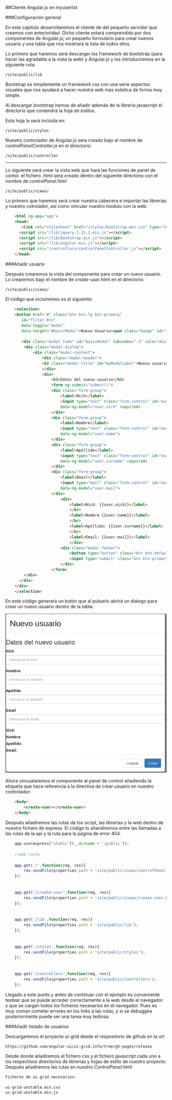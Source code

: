 ##Cliente Angular.js en myuserlist

###Configuración general

En este capitulo desarrollaremos el cliente de del pequeño servidor que creamos con anterioridad. Dicho cliente estará comprendido por dos componentes de Ángular.js; un pequeño formulario para crear nuevos usuario y una tabla que nos mostrará la lista de todos ellos. 

Lo primero que haremos será descargar los framework de bootstrap (para hacer las agradable a la vista la web) y Ángular.js y los introduciremos en la siguiente ruta:

    /site/public/lib
    


Bootstrap es simplemente un framework css con una serie aspectos visuales que nos ayudará a hacer nuestra web más estetica de forma muy simple.

Al descargar bootstrap hemos de añadir además de la librería javascript el directorio que contendrá la hoja de estilos.
 
 Esta hoja la será incluida en:
 
    /site/public/styles
 
 
Nuestro controlador de Ángular.js sera creado bajo el nombre de *controlPanelController.js* en el directorio:

    /site/public/controller
 
 
 -----------------------------------------------
    

Lo siguiente será crear la vista web que hará las funciones de panel de contol. el fichero .html será creado dentro del siguiente directorio con el nombre de *controlPanel.html*

    /site/public/views/
 
 Lo primero que haremos será crear nuestra cabecera e importar las librerias y nuestro cotrolador, así como vincular nuestro modulo con la web:
 
```html
    <html ng-app="app">
    <head>
       <link rel="stylesheet" href="/styles/bootstrap.min.css" type="text/css">        
      <script src="/lib/jquery-1.11.3.min.js"></script> 
      <script src="/lib/bootstrap.min.js"></script>
      <script src="/lib/angular.min.js"></script>
      <script src="/controllers/controlPanelController.js"></script> 
    </head>
```

###Añadir usuario

Después crearemos la vista del componente para crear un nuevo usuario. Lo crearemos bajo el nombre de *create-user.html* en el directorio:

    /site/public/views/
    
El código que incluiremos es el siguiente:

```html
    <selection>
    <button href="#" class="btn btn-lg btn-primary"
       id="filter-btn"
       data-toggle="modal"
       data-target="#basicModal">Nuevo Usuario<span class="badge" id="filterCount"></span></button>
    
       <div class="modal fade" id="basicModal" tabindex="-1" role="dialog" aria-labelledby="basicModal" aria-hidden="true">
        <div class="modal-dialog">
            <div class="modal-content">
                <div class="modal-header">
                <h2 class="modal-title" id="myModalLabel">Nuevo usuario</h2>
                </div>	
                <div> 
                	<h3>Datos del nuevo usuario</h3>
                	<form ng-submit="submit()">
                	<div class="form-group">
        				<label>Nick</label>
        				<input type="text" class="form-control" id="exampleInputEmail1" placeholder="introduce el nick"
        				data-ng-model="user.nick" required>
      				</div>
      				<div class="form-group">
        				<label>Nombre</label>
        				<input type="text" class="form-control" id="exampleInputEmail1" placeholder="introduce el nombre"
        				data-ng-model="user.name">
      				</div>
      				<div class="form-group">
        				<label>Apellido</label>
        				<input type="text" class="form-control" id="exampleInputEmail1" placeholder="introducir el apellido"
        				data-ng-model="user.surname" required>
      				</div>
      				<div class="form-group">
        				<label>Email</label>
        				<input type="mail" class="form-control" id="exampleInputEmail1" placeholder="introducir el email"
        				data-ng-model="user.mail">
      				</div>
    		            <div>
    			            <label>Nick: {{user.nick}}</label>
    			            </br>
    			            <label>Nombre {{user.name}}</label>
    			            </br>
    			            <label>Apellido: {{user.surname}}</label>
    			            </br>
    			            <label>Email: {{user.mail}}</label>
    			            </div>
    		            <div class="modal-footer">
    		                <button type="button" class="btn btn-default" data-ng-click='clear(user)' >Limpiar</button>
    		                <input type="submit" class="btn btn-primary" value="Crear"></button>
    		        	</div>
    		        </form>	
        </div>
      </div>
    </div>
    </selection>    
```
En este código generará un botón que al pulsarlo abrirá un dialogo para crear un nuevo usuario dentro de la tabla:

![](nuevo-usuario.png)

Ahora vincualaremos el componente al panel de control añadiendo la etiqueta que hace referencia a la directiva de crear usuario en nuestro controlador:

```html
    <body>
        <create-user></create-user>
    </body>    
```

Después añadiremos las rutas de los script, las librerías y la web dentro de nuestro fichero de express. El código lo añandiremos entre  las llamadas a las rutas de la api y la ruta para la página de error 404.

```javascript
    app.use(express["static"](__dirname + '/public'));

    //web route
    
    app.get('/',function(req, res){
    	res.sendFile(properties.path + 'site/public/views/controlPanel.html');
    });
    
    
    app.get('/create-user',function(req, res){
    	res.sendFile(properties.path + 'site/public/views/create-user.html');
    });
    
    
    app.get('/lib',function(req, res){
    	res.sendFile(properties.path + 'site/public/lib');
    });
    
    
    app.get('/styles',function(req, res){
    	res.sendFile(properties.path + 'site/public/styles');
    });
    
    
    app.get('/controllers',function(req, res){
    	res.sendFile(properties.path + 'site/public/controllers');
    });
```

Llegado a este punto y antes de continuar con el ejemplo es conveniente testear que se puede acceder correctamente a la web desde el navegador y que se cargan todos los ficheros necesarios en el navegador. Pues es muy común cometer errores en los links a las rutas, y si se debuggea posteriormente puede ser una tarea muy tediosa.


###Añadir listado de usuarios

Descargaremos el proyecto ui-grid desde el respositorio de github en la url:

    https://github.com/angular-ui/ui-grid.info/tree/gh-pages/release
    
Desde donde añadiremos el fichero css y el fichero javascript cada uno a los respectivos directorios de librerias y hojas de estilo de nuestro proyecto. Después añadiremos las rutas en nuestro *ControlPanel.html*

    Ficheros de ui.grid necesarios:
    
    ui-grid-unstable.min.css
    ui-grid-unstable.min.js
    
    



